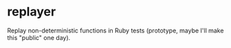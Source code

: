 replayer
========

Replay non-deterministic functions in Ruby tests (prototype, maybe I'll make this "public" one day).